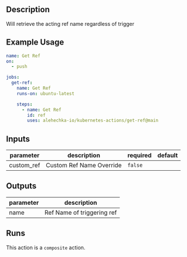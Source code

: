 <!-- action-docs-description -->
## Description

Will retrieve the acting ref name regardless of trigger


<!-- action-docs-description -->

## Example Usage

```yaml
name: Get Ref
on:
  - push

jobs:
  get-ref:
    name: Get Ref
    runs-on: ubuntu-latest

    steps:
      - name: Get Ref
        id: ref
        uses: alehechka-io/kubernetes-actions/get-ref@main
```

<!-- action-docs-inputs -->
## Inputs

| parameter | description | required | default |
| - | - | - | - |
| custom_ref | Custom Ref Name Override | `false` |  |



<!-- action-docs-inputs -->

<!-- action-docs-outputs -->
## Outputs

| parameter | description |
| - | - |
| name | Ref Name of triggering ref |



<!-- action-docs-outputs -->

<!-- action-docs-runs -->
## Runs

This action is a `composite` action.


<!-- action-docs-runs -->
